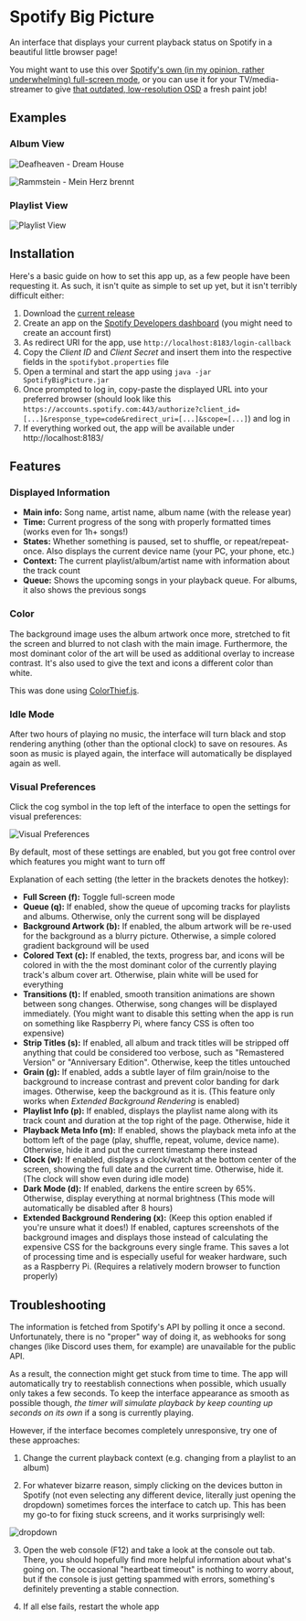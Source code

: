 # Spotify Big Picture

An interface that displays your current playback status on Spotify in a beautiful little browser page!

You might want to use this over [Spotify's own (in my opinion, rather underwhelming) full-screen mode](https://i.imgur.com/dvreOAX.jpg), or you can use it for your TV/media-streamer to give [that outdated, low-resolution OSD](https://i.imgur.com/lNfCcrW.jpg) a fresh paint job!

## Examples
### Album View
![Deafheaven - Dream House](https://i.imgur.com/034iLIr.png)

![Rammstein - Mein Herz brennt](https://i.imgur.com/7tvR1xr.png)

### Playlist View
![Playlist View](https://i.imgur.com/4ljY3nQ.png)

## Installation
Here's a basic guide on how to set this app up, as a few people have been requesting it. As such, it isn't quite as simple to set up yet, but it isn't terribly difficult either:

1. Download the [current release](https://github.com/Selbi182/SpotifyBigPicture/releases)
2. Create an app on the [Spotify Developers dashboard](https://developer.spotify.com/dashboard) (you might need to create an account first)
3. As redirect URI for the app, use `http://localhost:8183/login-callback`
4. Copy the *Client ID* and *Client Secret* and insert them into the respective fields in the `spotifybot.properties` file
5. Open a terminal and start the app using `java -jar SpotifyBigPicture.jar`
6. Once prompted to log in, copy-paste the displayed URL into your preferred browser (should look like this `https://accounts.spotify.com:443/authorize?client_id=[...]&response_type=code&redirect_uri=[...]&scope=[...]`) and log in
7. If everything worked out, the app will be available under http://localhost:8183/

## Features
### Displayed Information
* **Main info:** Song name, artist name, album name (with the release year)
* **Time:** Current progress of the song with properly formatted times (works even for 1h+ songs!)
* **States:** Whether something is paused, set to shuffle, or repeat/repeat-once. Also displays the current device name (your PC, your phone, etc.)
* **Context:** The current playlist/album/artist name with information about the track count
* **Queue:** Shows the upcoming songs in your playback queue. For albums, it also shows the previous songs

### Color
The background image uses the album artwork once more, stretched to fit the screen and blurred to not clash with the main image. Furthermore, the most dominant color of the art will be used as additional overlay to increase contrast. It's also used to give the text and icons a different color than white.

This was done using [ColorThief.js](https://lokeshdhakar.com/projects/color-thief).

### Idle Mode
After two hours of playing no music, the interface will turn black and stop rendering anything (other than the optional clock) to save on resoures. As soon as music is played again, the interface will automatically be displayed again as well.

### Visual Preferences
Click the cog symbol in the top left of the interface to open the settings for visual preferences:

![Visual Preferences](https://i.imgur.com/UHEOfoH.png)

By default, most of these settings are enabled, but you got free control over which features you might want to turn off

Explanation of each setting (the letter in the brackets denotes the hotkey):

* **Full Screen (f):** Toggle full-screen mode
* **Queue (q):** If enabled, show the queue of upcoming tracks for playlists and albums. Otherwise, only the current song will be displayed
* **Background Artwork (b):** If enabled, the album artwork will be re-used for the background as a blurry picture. Otherwise, a simple colored gradient background will be used
* **Colored Text (c):** If enabled, the texts, progress bar, and icons will be colored in with the the most dominant color of the currently playing track's album cover art. Otherwise, plain white will be used for everything
* **Transitions (t):** If enabled, smooth transition animations are shown between song changes. Otherwise, song changes will be displayed immediately. (You might want to disable this setting when the app is run on something like Raspberry Pi, where fancy CSS is often too expensive)
* **Strip Titles (s):** If enabled, all album and track titles will be stripped off anything that could be considered too verbose, such as "Remastered Version" or "Anniversary Edition". Otherwise, keep the titles untouched
* **Grain (g):** If enabled, adds a subtle layer of film grain/noise to the background to increase contrast and prevent color banding for dark images. Otherwise, keep the background as it is. (This feature only works when *Extended Background Rendering* is enabled)
* **Playlist Info (p):** If enabled, displays the playlist name along with its track count and duration at the top right of the page. Otherwise, hide it
* **Playback Meta Info (m):** If enabled, shows the playback meta info at the bottom left of the page (play, shuffle, repeat, volume, device name). Otherwise, hide it and put the current timestamp there instead
* **Clock (w):** If enabled, displays a clock/watch at the bottom center of the screen, showing the full date and the current time. Otherwise, hide it. (The clock will show even during idle mode)
* **Dark Mode (d):** If enabled, darkens the entire screen by 65%. Otherwise, display everything at normal brightness (This mode will automatically be disabled after 8 hours)
* **Extended Background Rendering (x):** (Keep this option enabled if you're unsure what it does!) If enabled, captures screenshots of the background images and displays those instead of calculating the expensive CSS for the backgrouns every single frame. This saves a lot of processing time and is especially useful for weaker hardware, such as a Raspberry Pi. (Requires a relatively modern browser to function properly)

## Troubleshooting
The information is fetched from Spotify's API by polling it once a second. Unfortunately, there is no "proper" way of doing it, as webhooks for song changes (like Discord uses them, for example) are unavailable for the public API.

As a result, the connection might get stuck from time to time. The app will automatically try to reestablish connections when possible, which usually only takes a few seconds. To keep the interface appearance as smooth as possible though, _the timer will simulate playback by keep counting up seconds on its own_ if a song is currently playing.

However, if the interface becomes completely unresponsive, try one of these approaches:

1. Change the current playback context (e.g. changing from a playlist to an album)

2. For whatever bizarre reason, simply clicking on the devices button in Spotify (not even selecting any different device, literally just opening the dropdown) sometimes forces the interface to catch up. This has been my go-to for fixing stuck screens, and it works surprisingly well:

![dropdown](https://user-images.githubusercontent.com/8850085/206453960-12d34f5e-03c0-41a0-aba1-7c214de4e53e.png)

3. Open the web console (F12) and take a look at the console out tab. There, you should hopefully find more helpful information about what's going on. The occasional "heartbeat timeout" is nothing to worry about, but if the console is just getting spammed with errors, something's definitely preventing a stable connection.

4. If all else fails, restart the whole app
